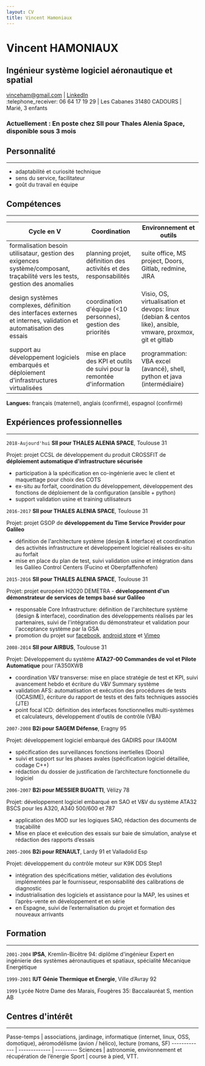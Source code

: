 ```yaml
---
layout: CV
title: Vincent Hamoniaux
---
```

# Vincent HAMONIAUX
__Ingénieur système logiciel aéronautique et spatial__
---


<div id="webaddress">
<a href="mailto:vinceham@gmail.com">vinceham@gmail.com</a>
| <a href="https://fr.linkedin.com/in/vincent-hamoniaux-a54255112">LinkedIn</a>
</div>
 :telephone_receiver: 06 64 17 19 29 | Les Cabanes 31480 CADOURS | Marié, 3 enfants


### Actuellement : En poste chez SII pour Thales Alenia Space, disponible sous 3 mois

##  Personnalité
---
- adaptabilité et curiosité technique
- sens du service, facilitateur
- goût du travail en équipe

## Compétences
---

__Cycle en V__        | __Coordination__           | __Environnement et outils__ 
 ------------- | ------------- | ------------- 
 formalisation besoin utilisataur, gestion des exigences système/composant, traçabilité vers les tests, gestion des anomalies  | planning projet, définition des activités et des responsabilités | suite office, MS project, Doors, Gitlab, redmine, JIRA 
 design systèmes complexes, définition des interfaces externes et internes, validation et automatisation des essais | coordination d'équipe (<10 personnes), gestion des priorités |  Visio, OS, virtualisation et devops: linux (debian & centos like), ansible, vmware, proxmox, git et gitlab  
 support au développement logiciels embarqués et déploiement d'infrastructures virtualisées |  mise en place des KPI et outils de suivi pour la remontée d'information      | programmation: VBA excel (avancé), shell, python et java (intermédiaire)

__Langues:__ français (maternel), anglais (confirmé), espagnol (confirmé) 

## Expériences professionnelles
---
`2018-Aujourd'hui`
__SII pour THALES ALENIA SPACE__, Toulouse 31

Projet: projet CCSL de développement du produit CROSSFIT de __déploiement automatique d'infrastructure sécurisée__
  - participation à la spécification en co-ingénierie avec le client et maquettage pour choix des COTS
  - ex-situ au forfait, coordination du développement, développement des fonctions de déploiement de la configuration (ansible + python)
  - support validation usine et training utilisateurs

`2016-2017`
__SII pour THALES ALENIA SPACE__, Toulouse 31

Projet: projet GSOP de __développement du Time Service Provider pour Galileo__
  - définition de l'architecture système (design & interface) et coordination des activités infrastructure et développement logiciel réalisées ex-situ au forfait
  - mise en place du plan de test, suivi validation usine et intégration dans les Galileo Control Centers (Fucino et Oberpfaffenhofen)

`2015-2016`
__SII pour THALES ALENIA SPACE__, Toulouse 31

Projet: projet européen H2020 DEMETRA - __développement d'un démonstrateur de services de temps basé sur Galileo__
  - responsable Core Infrastructure: définition de l'architecture système (design & interface), coordination des développements réalisés par les partenaires, suivi de l'intégration du démonstrateur et validation pour l'acceptance système par la GSA
  - promotion du projet sur [facebook](https://www.facebook.com/demetratime), [android store](https://play.google.com/store/apps/details?id=eu.demetratime.demetra) et [Vimeo](https://vimeo.com/185464126)

`2008-2014`
__SII pour AIRBUS__, Toulouse 31

Projet: Développement du système __ATA27-00 Commandes de vol et Pilote Automatique__ pour l'A350XWB
  - coordination V&V transverse: mise en place stratégie de test et KPI, suivi avancement hebdo et écriture du V&V Summary système
  - validation AFS: automatisation et exécution des procédures de tests (OCASIME), écriture du rapport de tests et des faits techniques associés (JTE)
  - point focal ICD: définition des interfaces fonctionnelles multi-systèmes et calculateurs, développement d'outils de contrôle (VBA)

`2007-2008`
__B2i pour SAGEM Défense__, Eragny 95

Projet: développement logiciel embarqué des GADIRS pour l’A400M
  - spécification des surveillances fonctions inertielles (Doors)
  - suivi et support sur les phases avales (spécification logiciel détaillée, codage C++)
  - rédaction du dossier de justification de l’architecture fonctionnelle du logiciel

`2006-2007`
__B2i pour MESSIER BUGATTI__, Vélizy 78

Projet: développement logiciel embarqué en SAO et V&V du système ATA32 BSCS pour les A320, A340 500/600 et 787 
  - application des MOD sur les logiques SAO, rédaction des documents de traçabilité
  - Mise en place et exécution des essais sur baie de simulation, analyse et rédaction des rapports d’essais

`2005-2006`
__B2i pour RENAULT__, Lardy 91 et Valladolid Esp

Projet: développement du contrôle moteur sur K9K DDS Step1
  - intégration des spécifications métier, validation des évolutions implémentées par le fournisseur, responsabilité des calibrations de diagnostic
  - industrialisation des logiciels et assistance pour la MAP, les usines et l’après-vente en développement et en série
  - en Espagne, suivi de l’externalisation du projet et formation des nouveaux arrivants

## Formation
---
`2001-2004`
__IPSA__, Kremlin-Bicêtre 94: diplôme d'ingénieur Expert en ingénierie des systèmes aéronautiques et spatiaux, spécialité Mécanique Energétique

`1999-2001`
__IUT Génie Thermique et Energie__, Ville d’Avray 92

`1999`
Lycée Notre Dame des Marais, Fougères 35: Baccalauréat S, mention AB

## Centres d'intérêt
---

Passe-temps | associations, jardinage, informatique (internet, linux, OSS, domotique), aéromodélisme (avion / hélico), lecture (romans, SF)
 ------------- | ------------- | --------- 
Sciences | astronomie, environnement et récupération de l’énergie
Sport | course à pied, VTT.

<!-- ### Footer

Last updated: Août 2018 -->


